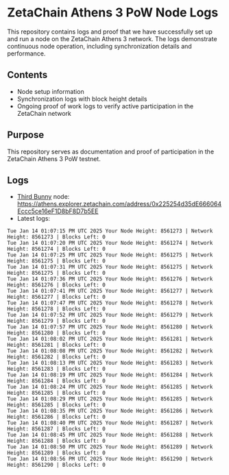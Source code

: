 # ZetaChain Athens 3 PoW Node Logs
This repository contains logs and proof that we have successfully set up and run a node on the ZetaChain Athens 3 network. The logs demonstrate continuous node operation, including synchronization details and performance.

## Contents
- Node setup information
- Synchronization logs with block height details
- Ongoing proof of work logs to verify active participation in the ZetaChain network

## Purpose
This repository serves as documentation and proof of participation in the ZetaChain Athens 3 PoW testnet.

## Logs

- [Third Bunny](https://thirdbunny.xyz/) node: https://athens.explorer.zetachain.com/address/0x225254d35dE666064Eccc5ce16eF1D8bF8D7b5EE
- Latest logs:
```
Tue Jan 14 01:07:15 PM UTC 2025 Your Node Height: 8561273 | Network Height: 8561273 | Blocks Left: 0
Tue Jan 14 01:07:20 PM UTC 2025 Your Node Height: 8561274 | Network Height: 8561274 | Blocks Left: 0
Tue Jan 14 01:07:25 PM UTC 2025 Your Node Height: 8561275 | Network Height: 8561275 | Blocks Left: 0
Tue Jan 14 01:07:31 PM UTC 2025 Your Node Height: 8561275 | Network Height: 8561275 | Blocks Left: 0
Tue Jan 14 01:07:36 PM UTC 2025 Your Node Height: 8561276 | Network Height: 8561276 | Blocks Left: 0
Tue Jan 14 01:07:41 PM UTC 2025 Your Node Height: 8561277 | Network Height: 8561277 | Blocks Left: 0
Tue Jan 14 01:07:47 PM UTC 2025 Your Node Height: 8561278 | Network Height: 8561278 | Blocks Left: 0
Tue Jan 14 01:07:52 PM UTC 2025 Your Node Height: 8561279 | Network Height: 8561279 | Blocks Left: 0
Tue Jan 14 01:07:57 PM UTC 2025 Your Node Height: 8561280 | Network Height: 8561280 | Blocks Left: 0
Tue Jan 14 01:08:02 PM UTC 2025 Your Node Height: 8561281 | Network Height: 8561281 | Blocks Left: 0
Tue Jan 14 01:08:08 PM UTC 2025 Your Node Height: 8561282 | Network Height: 8561282 | Blocks Left: 0
Tue Jan 14 01:08:13 PM UTC 2025 Your Node Height: 8561283 | Network Height: 8561283 | Blocks Left: 0
Tue Jan 14 01:08:19 PM UTC 2025 Your Node Height: 8561284 | Network Height: 8561284 | Blocks Left: 0
Tue Jan 14 01:08:24 PM UTC 2025 Your Node Height: 8561285 | Network Height: 8561285 | Blocks Left: 0
Tue Jan 14 01:08:29 PM UTC 2025 Your Node Height: 8561285 | Network Height: 8561285 | Blocks Left: 0
Tue Jan 14 01:08:35 PM UTC 2025 Your Node Height: 8561286 | Network Height: 8561286 | Blocks Left: 0
Tue Jan 14 01:08:40 PM UTC 2025 Your Node Height: 8561287 | Network Height: 8561287 | Blocks Left: 0
Tue Jan 14 01:08:45 PM UTC 2025 Your Node Height: 8561288 | Network Height: 8561288 | Blocks Left: 0
Tue Jan 14 01:08:50 PM UTC 2025 Your Node Height: 8561289 | Network Height: 8561289 | Blocks Left: 0
Tue Jan 14 01:08:56 PM UTC 2025 Your Node Height: 8561290 | Network Height: 8561290 | Blocks Left: 0
```
